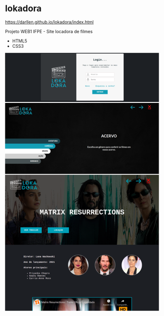 # lokadora
https://darllen.github.io/lokadora/index.html

Projeto WEB1 IFPE - Site locadora de filmes
- HTML5
- CSS3
<img src="https://github.com/darllen/lokadora/blob/11a76115b8a2309e47558663c33d669452809568/img/tela-login.png" alt="tela-login">
<img src="https://github.com/darllen/lokadora/blob/b985947561eacd3df4689a43cfafbf80651975b4/img/tela-acervo.png" alt="tela-acervo">
<img src="https://github.com/darllen/lokadora/blob/b985947561eacd3df4689a43cfafbf80651975b4/img/tela-filme.png" alt="tela-filme">



